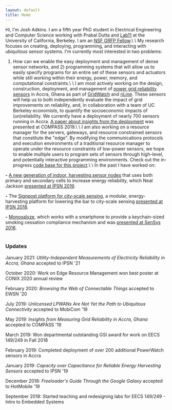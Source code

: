 ```yaml
---
layout: default
title: Home
---
```


Hi, I'm Josh Adkins. I am a fifth year PhD student in 
Electrical Engineering and Computer Science working with 
Prabal Dutta and [Lab11](http://lab11.eecs.berkeley.edu) at the 
University of California, Berkeley.
I am an [NSF GRFP Fellow](https://www.nsfgrfp.org).\\
\\
My research focuses on creating, deploying, programming, and interacting with 
ubiquitous sensor systems. I'm currently most interested in two problems:
1) How can we enable the easy deployment and management of dense sensor
networks, and 2) programming systems that will allow us to easily specify programs
for an entire set of these sensors and actuators while still working within
their energy, power, memory, and computational constraints.\\
\\
I am most actively working on the design, construction, deployment, and management
of [power grid reliability sensors](github.com/lab11/plugwatch) in Accra, Ghana as part of [GridWatch](grid.watch) and [nLine](nline.io).
These sensors will help us to both independently evaluate the impact of grid 
improvements on reliability, and, in collaboration with a team of UC Berkeley economists, 
to quantify the socioeconomic impacts of (un)reliability. We currently
have a deployment of nearly 700 sensors running in Accra. [A paper about insights from the 
deployment](https://joshuaadkins.com/publications/compass19.pdf) was presented at COMPASS 2019.\\
\\
I am also working on a resource manager for the servers, gateways, and resource constrained
sensors that constitute the "edge". By modifying  the communications protocols and
execution environments of a traditional resource manager to operate under the resource
constraints of low-power sensors, we hope to enable multiple users to program
sets of sensors through high-level, and potentially interactive programming environments.
Check out the in-progress [code base for this project](https://github.com/conix-center/edge-rm).\\
\\
In the past I have worked on: 

&#9;&#9;<b>-</b> [A new generation of indoor, harvesting sensor nodes](github.com/lab11/permamote)
that uses both primary and secondary cells to increase energy reliability, which Neal Jackson 
[presented at IPSN 2019](https://lab11.eecs.berkeley.edu/content/pubs/jackson19capacity).

&#9;&#9;<b>-</b> The [Signpost platform for city-scale sensing](github.com/lab11/signpost), a modular, energy-harvesting 
platform for lowering the bar to city-scale sensing [presented at IPSN 2018](https://lab11.eecs.berkeley.edu/content/pubs/adkins18signpost.pdf).

&#9;&#9;<b>-</b> [Monoxalyze](github.com/lab11/monoxalyze), which works with a smartphone 
to provide a keychain-sized smoking cessation compliance mechanism and was 
[presented at SenSys 2016](https://lab11.eecs.berkeley.edu/content/pubs/adkins16monoxalyze.pdf).<br>
<br>   
### Updates
January 2021: _Utility-Independent Measurements of Electricity Reliability in Accra, Ghana_ accepted to IPSN '21

October 2020: Work on Edge Resource Management won best poster at CONIX 2020 annual review

February 2020: _Browsing the Web of Connectable Things_ accepted to EWSN '20

July 2019: _Unlicensed LPWANs Are Not Yet the Path to Ubiquitous Connectivity_ accepted to MobiCom '19

May 2019: _Insights from Measuring Grid Reliability in Accra, Ghana_ accepted to COMPASS '19 

March 2019: Won departmental outstanding GSI award for work on EECS 149/249 in Fall 2018

February 2019: Completed deployment of over 200 additional PowerWatch sensors in Accra

January 2019: _Capacity over Capacitance for Reliable Energy Harvesting Sensors_ accepted to IPSN '19

December 2018: _Freeloader's Guide Through the Google Galaxy_ accepted to HotMobile '19

September 2018: Started teaching and redesigning labs for EECS 149/249 - Intro to Embedded Systems
